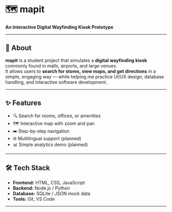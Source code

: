 # 🗺️ mapit  
**An Interactive Digital Wayfinding Kiosk Prototype**

---

## 📖 About  
**mapit** is a student project that simulates a **digital wayfinding kiosk** commonly found in malls, airports, and large venues.  
It allows users to **search for stores, view maps, and get directions** in a simple, engaging way — while helping me practice UI/UX design, database handling, and interactive software development.

---

## ✨ Features  
- 🔍 Search for rooms, offices, or amenities  
- 🗺️ Interactive map with zoom and pan  
- ➡️ Step-by-step navigation  
- 🌐 Multilingual support (planned)  
- 📊 Simple analytics demo (planned)  

---

## 🛠️ Tech Stack  
- **Frontend:** HTML, CSS, JavaScript 
- **Backend:** Node.js / Python 
- **Database:** SQLite / JSON mock data  
- **Tools:** Git, VS Code  

---
